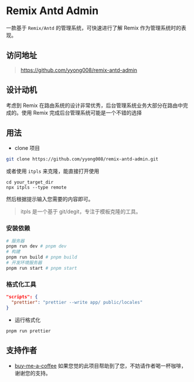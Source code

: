 # Remix Antd Admin

一款基于 `Remix/Antd` 的管理系统，可快速进行了解 Remix 作为管理系统时的表现。

## 访问地址

> https://github.com/yyong008/remix-antd-admin
## 设计动机

考虑到 Remix 在路由系统的设计非常优秀，后台管理系统业务大部分在路由中完成的。使用 Remix 完成后台管理系统可能是一个不错的选择

## 用法

- clone 项目

```sh
git clone https://github.com/yyong008/remix-antd-admin.git
```

或者使用 `itpls` 来克隆，能直接打开使用

```tsx
cd your_target_dir
npx itpls --type remote 
```

然后根据提示输入您需要的内容即可。

> itpls 是一个基于 git/degit，专注于模板克隆的工具。

### 安装依赖

```sh
# 服务器
pnpm run dev # pnpm dev
# 构建
pnpm run build # pnpm build
# 开发环境服务器
pnpm run start # pnpm start
```

### 格式化工具

```json
"scripts": {
  "prettier": "prettier --write app/ public/locales"
}
```

- 运行格式化

```tsx
pnpm run prettier
```

## 支持作者

- [buy-me-a-coffee](https://github.com/yyong008/buy-me-a-coffee) 如果您觉的此项目帮助到了您，不妨请作者喝一杯咖啡，谢谢您的支持。

